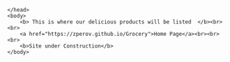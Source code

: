 <html lang="en">
	<head>
		<title> This is where our delicious products will be listed
		</title>
			
	</head> 	
	<body>
   		<b> This is where our delicious products will be listed  </b><br><br>
		<a href="https://zperov.github.io/Grocery">Home Page</a><br><br><br>
		<b>Site under Construction</b>
	</body>
</html>
